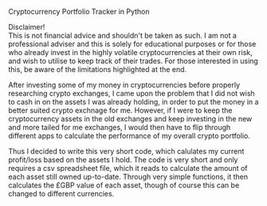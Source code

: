 Cryptocurrency Portfolio Tracker in Python

Disclaimer!
<br> This is not financial advice and shouldn't be taken as such. I am not a professional adviser and this is solely for educational purposes or for those who already invest in the highly volatile cryptocurrencies at their own risk, and wish to utilise to keep track of their trades. For those interested in using this, be aware of the limitations highlighted at the end. 

After investing some of my money in cryptocurrencies before properly researching crypto exchanges, I came upon the problem that I did not wish to cash in on the assets I was already holding, in order to put the money in a better suited crypto exchnage for me. However, if I were to keep the cryptocurrency assets in the old exchanges and keep investing in the new and more tailed for me exchanges, I would then have to flip through different apps to calculate the performance of my overall crypto portfolio. 

Thus I decided to write this very short code, which calulates my current profit/loss based on the assets I hold. The code is very short and only requires a csv spreadsheet file, which it reads to calculate the amount of each asset still owned up-to-date. Through very simple functions, it then calculates the £GBP value of each asset, though of course this can be changed to different currencies. 
